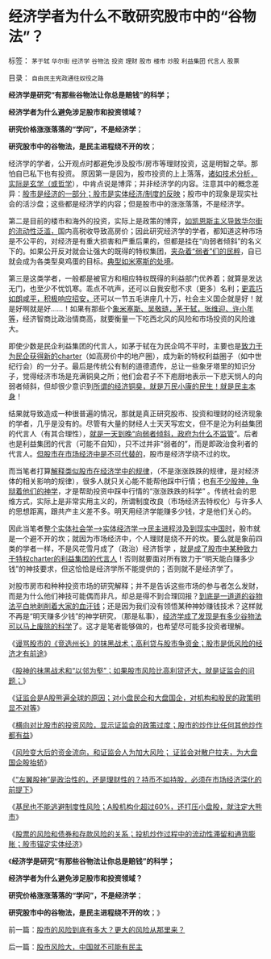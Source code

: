 # 经济学者为什么不敢研究股市中的“谷物法”？

标签： `茅于轼` `华尔街` `经济学` `谷物法` `投资` `理财` `股市` `楼市` `炒股` `利益集团` `代言人` `股票` 

目录： `自由民主宪政通往奴役之路`

**经济学是研究“有那些谷物法让你总是赔钱”的科学；**

**经济学者为什么避免涉足股市和投资领域？**

**研究价格涨涨落落的“学问”，不是经济学**；

**研究股市中的谷物法，是民主进程绕不开的坎**；

经济学的学者，公开观点时都避免涉及股市/房市等理财投资，这是明智之举。那怕自已私下也有投资。
原因第一是因为，股市投资的上上落落，[诸如技术分析，实际是玄学（或哲学](../../../2011/5/26/技术分析本质上是玄学.md)），中肯点说是博弈；并非经济学的内容。注意其中的概念差异：[股市是经济的一部分；股市是实体经济/制度的反映](../../../2012/1/5/A股机构化超过60%，还打压小盘股，就注定大熊市.md)；股市中的现象是现实社会的活沙盘；这些都是经济学的内容；但是股市中的涨涨落落，不是经济学。

第二是目前的楼市和海外的投资，实际上是政策的博弈，[如凯恩斯主义导致华尔街的流动性泛滥，](../../../2011/9/1/乔布斯只是一种货币现象.md)国内高税收导致高房价；因此研究经济学的学者，都知道这种市场是不公平的，对经济是有重大损害和严重后果的，但都是挂在“向弱者倾斜”的名义下的。如果公开反对就会让强大的既得的特权集团，[夹杂着“弱者”们的民粹](../../../2012/1/1/滥用了正确的数学的阿罗不可能定理，论证了鲁迅的《药》.md)，自已就会成为各类型臭鸡蛋的目标。[典型如米塞斯的处境](../../../2010/1/21/奥地利学派，孤独的自由战士.md)。

第三是这类学者，一般都是被官方和相应特权既得的利益部门优养着；就算是发达无门，也至少不忧饥寒。乖点不吭声，还可以自我安慰不求（更多）名利；[更乖巧如朗咸平，积极响应招安，](http://darthvad.blog.163.com/blog/static/53399470201193052934762/)还可以一节五毛讲座几十万，社会主义国企就是好！就是好啊就是好……！如果有那些个[象米塞斯、吴敬琏，茅于轼，张维迎、许小年等](../../../2007/10/13/国有资产是否应该保值增值.md)，经济智商比政治情商高，就要衡量一下吃西北风的风险和市场投资的风险谁大。

即使少数是民企利益集团的代言人，如茅于轼在为民企鸣不平时，主要也是[致力于为民企获得新的charter](../../../2011/11/15/茅于轼限购侵犯论不成立，行政限购天经地义.md)（如高房价中的地产圈），成为新的特权利益圈子（如中世纪行会）的一分子。最后是传统公有制的道德遗传，总让一些象牙塔里的知识分子，觉得经济市场是充满铜臭之所；他们会君子不下庖厨地表示一下悲天悯人的向弱者倾斜，但却很少意识到[所谓的经济铜臭，就是万民小康的民生！就是民主本身](../../../2009/11/6/中国社会的解决方案只有一个.md)！

结果就导致造成一种很普遍的情况，那就是真正研究股市、投资和理财的经济现象的学者，几乎是没有的。尽管有大量的财经人士天天写宏文，但不是沦为利益集团的代言人（有其合理性），[就是一天到晚“向弱者倾斜，政府为什么不监管](../../../2011/8/15/胡乱批评政府的国民劣根性.md)”。后者也是利益集团的代言（可能不自知），只不过并非“弱者的”，而是即政治食利者的代言人。[但股市在市场经济中是不可代替的](../../../2012/1/5/股市的风险到底有多大？更大的风险从那里来？.md)，股市是经济学绕不过的坎。

而当笔者打算[解释类似股市在经济学中的规律](../../../2012/1/5/股市锚定实体经济，股市的炒作有益无害.md)，（不是涨涨跌跌的规律，是对经济体的相关影响的规律），很多人就只关心能不能帮他踩中行情；也[有不少股神，争辩着他们的神学](../../../2011/12/28/天灾人祸妖孽生；凡有股灾多股神；.md)，才是帮助投资中踩中行情的“涨涨跌跌的科学”
。传统社会的思维方式，实际上是非常实用主义的，所谓制度改良（市场经济去特权化）与许多人的思想距离，跟共产主义差不多。明天用经济学能赚多少钱，才是他们关心的。

因此当笔者[整个实体社会学——>实体经济学——>民主进程涉及到现实中国时](../../../2011/12/29/A股百态是中国民主进程的活沙盘;中国国民民主素质确实低.md)，股市就是一个避不开的坎；就因为市场经济中，个人理财是绕不开的坎。要么就是象前四类的学者一样，不是风花雪月成了（政治）经济哲学
，[就是成了股市中某种致力于特权charter的利益集团的代言人](../../../2009/8/8/政策是不能卖的，不值钱的国企根本卖不动.md)！否则就要面对所有致力于“明天能白赚多少钱”的神技要求，但这恰恰是经济学所不能提供的；否则就不是经济学了。

对股市房市和种种投资市场的研究解释；并不是告诉这些市场的参与者怎么发财，而是为什么他们神技可能偶而非凡，却总是得不到合理回报？[到底是一道道的谷物法平白地剥削着大家的血汗钱](../../../2011/12/22/“向国企倾斜”只不过是股市中的谷物法.md)；还是因为我们没有领悟某种神妙赚钱技术？这样就不再是“明天赚多少钱”的神学研究，（那是私事），[经济学成了发现是有多少谷物法可以马上废除的科学](../../../2011/6/30/学点经济学不能帮你发大财.md)了。这才是笔者能够做的，也希望尽可能多投资者理解。

《[谩骂股市的《竞选州长》的抹黑战术；高利贷与股市争资金；股市是低风险的经济才有前途](../../../2012/1/4/股市低风险，经济有前途；谩骂股市的《竞选州长》.md)》

《[股神的抹黑战术和“以邻为壑”；如果股市风险比高利贷还大，就是证监会的问题；](../../../2012/1/4/如果股市风险比高利贷大，就是证监会的问题.md)》

《[证监会是A股熊遍全球的原因；对小盘民企和大盘国企，对机构和股民的政策明显不对等](../../../2012/1/5/证监会政策过度令A股熊遍全球.md)》

《[横向对比股市的投资风险，显示证监会的政策过度；股市的炒作比任何其他炒作都有益](../../../2012/1/5/股市锚定实体经济，股市的炒作有益无害.md)》

《[风险变大后的资金流向，和证监会人为加大风险；
证监会对散户拉夫，为大盘国企股抬轿](../../../2012/1/5/为什么持币散户，不如持有股票？人为加大的风险！.md)》

《[“左翼股神”是政治性的，还是理财性的？持币不如持股，必须在市场经济深化的前提下](../../../2012/1/5/“左翼股神”是政治性的，还是理财性的？.md)》

《[基民也不能逃避制度性风险；A股机构化超过60%，还打压小盘股，就注定大熊市](../../../2012/1/5/A股机构化超过60%，还打压小盘股，就注定大熊市.md)》

《[股票的风险和债券和存款风险的关系；投机炒作过程中的流动性滞留和通货膨胀；股市锚定实体经济](../../../2012/1/5/股市的风险到底有多大？更大的风险从那里来？.md)》

《**经济学是研究“有那些谷物法让你总是赔钱”的科学；**

**经济学者为什么避免涉足股市和投资领域？**

**研究价格涨涨落落的“学问”，不是经济学**；

**研究股市中的谷物法，是民主进程绕不开的坎**；》

前一篇：[股市的风险到底有多大？更大的风险从那里来？](../../../2012/1/5/股市的风险到底有多大？更大的风险从那里来？.md)

后一篇：[股市风险大，中国就不可能有民主](../../../2012/1/6/股市风险大，中国就不可能有民主.md)
